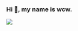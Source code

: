 ### Hi 👋, my name is wcw.

![](https://github-readme-stats.vercel.app/api/top-langs/?username=asd55667&layout=compact&theme=vue)
